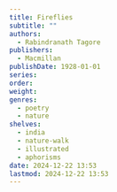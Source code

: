 ```yaml
---
title: Fireflies
subtitle: ""
authors:
  - Rabindranath Tagore
publishers:
  - Macmillan
publishDate: 1928-01-01
series: 
order: 
weight: 
genres:
  - poetry
  - nature
shelves:
  - india
  - nature-walk
  - illustrated
  - aphorisms
date: 2024-12-22 13:53
lastmod: 2024-12-22 13:53
---
```

